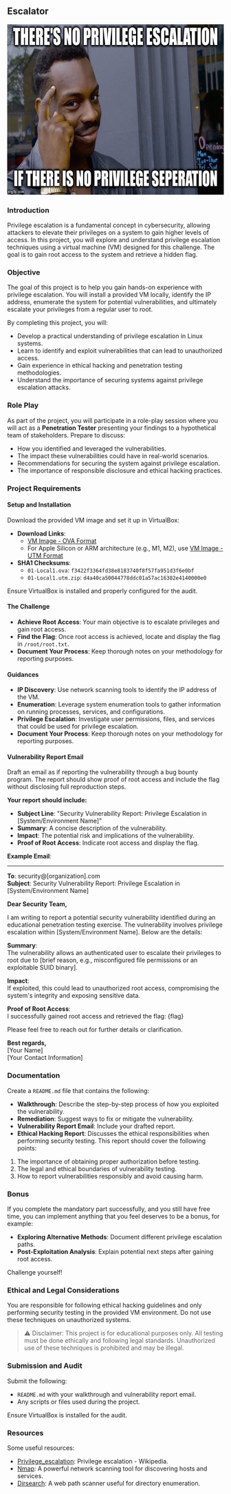## Escalator

<center>
<img src="resources/escalator.jpg" style="width: 702px; height: 395px;">
</center>

### Introduction

Privilege escalation is a fundamental concept in cybersecurity, allowing attackers to elevate their privileges on a system to gain higher levels of access. In this project, you will explore and understand privilege escalation techniques using a virtual machine (VM) designed for this challenge. The goal is to gain root access to the system and retrieve a hidden flag.

### Objective

The goal of this project is to help you gain hands-on experience with privilege escalation. You will install a provided VM locally, identify the IP address, enumerate the system for potential vulnerabilities, and ultimately escalate your privileges from a regular user to root.

By completing this project, you will:

- Develop a practical understanding of privilege escalation in Linux systems.
- Learn to identify and exploit vulnerabilities that can lead to unauthorized access.
- Gain experience in ethical hacking and penetration testing methodologies.
- Understand the importance of securing systems against privilege escalation attacks.

### Role Play

As part of the project, you will participate in a role-play session where you will act as a **Penetration Tester** presenting your findings to a hypothetical team of stakeholders. Prepare to discuss:

- How you identified and leveraged the vulnerabilities.
- The impact these vulnerabilities could have in real-world scenarios.
- Recommendations for securing the system against privilege escalation.
- The importance of responsible disclosure and ethical hacking practices.

### Project Requirements

#### Setup and Installation

Download the provided VM image and set it up in VirtualBox:

- **Download Links**:
  - [VM Image - OVA Format](https://assets.01-edu.org/cybersecurity/local/01-Local.ova)
  - For Apple Silicon or ARM architecture (e.g., M1, M2), use [VM Image - UTM Format](https://assets.01-edu.org/cybersecurity/local/01-Local1.utm.zip)
- **SHA1 Checksums**:
  - `01-Local1.ova`: `f3422f3364fd38e8183740f8f57fa951d3f6e0bf`
  - `01-Local1.utm.zip`: `d4a40ca50044778ddc01a57ac16382e4140000e0`

Ensure VirtualBox is installed and properly configured for the audit.

#### The Challenge

- **Achieve Root Access**: Your main objective is to escalate privileges and gain root access.
- **Find the Flag**: Once root access is achieved, locate and display the flag in `/root/root.txt`.
- **Document Your Process**: Keep thorough notes on your methodology for reporting purposes.

#### Guidances

- **IP Discovery**: Use network scanning tools to identify the IP address of the VM.
- **Enumeration**: Leverage system enumeration tools to gather information on running processes, services, and configurations.
- **Privilege Escalation**: Investigate user permissions, files, and services that could be used for privilege escalation.
- **Document Your Process**: Keep thorough notes on your methodology for reporting purposes.

#### Vulnerability Report Email

Draft an email as if reporting the vulnerability through a bug bounty program. The report should show proof of root access and include the flag without disclosing full reproduction steps.

**Your report should include:**

- **Subject Line**: "Security Vulnerability Report: Privilege Escalation in [System/Environment Name]"
- **Summary**: A concise description of the vulnerability.
- **Impact**: The potential risk and implications of the vulnerability.
- **Proof of Root Access**: Indicate root access and display the flag.

**Example Email**:

---

**To**: security@[organization].com  
**Subject**: Security Vulnerability Report: Privilege Escalation in [System/Environment Name]

**Dear Security Team,**

I am writing to report a potential security vulnerability identified during an educational penetration testing exercise. The vulnerability involves privilege escalation within [System/Environment Name]. Below are the details:

**Summary**:  
The vulnerability allows an authenticated user to escalate their privileges to root due to [brief reason, e.g., misconfigured file permissions or an exploitable SUID binary].

**Impact**:  
If exploited, this could lead to unauthorized root access, compromising the system's integrity and exposing sensitive data.

**Proof of Root Access**:  
I successfully gained root access and retrieved the flag: {flag}
<screenshot>

Please feel free to reach out for further details or clarification.

**Best regards,**  
[Your Name]  
[Your Contact Information]

### Documentation

Create a `README.md` file that contains the following:

- **Walkthrough**: Describe the step-by-step process of how you exploited the vulnerability.
- **Remediation**: Suggest ways to fix or mitigate the vulnerability.
- **Vulnerability Report Email**: Include your drafted report.
- **Ethical Hacking Report**: Discusses the ethical responsibilities when performing security testing. This report should cover the following points:

1. The importance of obtaining proper authorization before testing.
2. The legal and ethical boundaries of vulnerability testing.
3. How to report vulnerabilities responsibly and avoid causing harm.

### Bonus

If you complete the mandatory part successfully, and you still have free time, you can implement anything that you feel deserves to be a bonus, for example:

- **Exploring Alternative Methods**: Document different privilege escalation paths.
- **Post-Exploitation Analysis**: Explain potential next steps after gaining root access.

Challenge yourself!

### Ethical and Legal Considerations

You are responsible for following ethical hacking guidelines and only performing security testing in the provided VM environment. Do not use these techniques on unauthorized systems.

> ⚠️ Disclaimer: This project is for educational purposes only. All testing must be done ethically and following legal standards. Unauthorized use of these techniques is prohibited and may be illegal.

### Submission and Audit

Submit the following:

- `README.md` with your walkthrough and vulnerability report email.
- Any scripts or files used during the project.

Ensure VirtualBox is installed for the audit.

### Resources

Some useful resources:

- [Privilege_escalation](https://en.wikipedia.org/wiki/Privilege_escalation): Privilege escalation - Wikipedia.
- [Nmap](https://nmap.org/): A powerful network scanning tool for discovering hosts and services.
- [Dirsearch](https://github.com/maurosoria/dirsearch): A web path scanner useful for directory enumeration.

